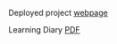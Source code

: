 
Deployed project [webpage](https://gorgeous-tanuki-4b073b.netlify.app/)

Learning Diary [PDF](https://drive.google.com/file/d/17xziEbHkx5F-7sSGXZs29ca7Zy4pec8D/view?usp=sharing)
